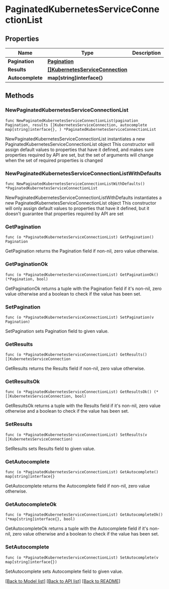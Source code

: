 # PaginatedKubernetesServiceConnectionList

## Properties

Name | Type | Description | Notes
------------ | ------------- | ------------- | -------------
**Pagination** | [**Pagination**](Pagination.md) |  | 
**Results** | [**[]KubernetesServiceConnection**](KubernetesServiceConnection.md) |  | 
**Autocomplete** | **map[string]interface{}** |  | 

## Methods

### NewPaginatedKubernetesServiceConnectionList

`func NewPaginatedKubernetesServiceConnectionList(pagination Pagination, results []KubernetesServiceConnection, autocomplete map[string]interface{}, ) *PaginatedKubernetesServiceConnectionList`

NewPaginatedKubernetesServiceConnectionList instantiates a new PaginatedKubernetesServiceConnectionList object
This constructor will assign default values to properties that have it defined,
and makes sure properties required by API are set, but the set of arguments
will change when the set of required properties is changed

### NewPaginatedKubernetesServiceConnectionListWithDefaults

`func NewPaginatedKubernetesServiceConnectionListWithDefaults() *PaginatedKubernetesServiceConnectionList`

NewPaginatedKubernetesServiceConnectionListWithDefaults instantiates a new PaginatedKubernetesServiceConnectionList object
This constructor will only assign default values to properties that have it defined,
but it doesn't guarantee that properties required by API are set

### GetPagination

`func (o *PaginatedKubernetesServiceConnectionList) GetPagination() Pagination`

GetPagination returns the Pagination field if non-nil, zero value otherwise.

### GetPaginationOk

`func (o *PaginatedKubernetesServiceConnectionList) GetPaginationOk() (*Pagination, bool)`

GetPaginationOk returns a tuple with the Pagination field if it's non-nil, zero value otherwise
and a boolean to check if the value has been set.

### SetPagination

`func (o *PaginatedKubernetesServiceConnectionList) SetPagination(v Pagination)`

SetPagination sets Pagination field to given value.


### GetResults

`func (o *PaginatedKubernetesServiceConnectionList) GetResults() []KubernetesServiceConnection`

GetResults returns the Results field if non-nil, zero value otherwise.

### GetResultsOk

`func (o *PaginatedKubernetesServiceConnectionList) GetResultsOk() (*[]KubernetesServiceConnection, bool)`

GetResultsOk returns a tuple with the Results field if it's non-nil, zero value otherwise
and a boolean to check if the value has been set.

### SetResults

`func (o *PaginatedKubernetesServiceConnectionList) SetResults(v []KubernetesServiceConnection)`

SetResults sets Results field to given value.


### GetAutocomplete

`func (o *PaginatedKubernetesServiceConnectionList) GetAutocomplete() map[string]interface{}`

GetAutocomplete returns the Autocomplete field if non-nil, zero value otherwise.

### GetAutocompleteOk

`func (o *PaginatedKubernetesServiceConnectionList) GetAutocompleteOk() (*map[string]interface{}, bool)`

GetAutocompleteOk returns a tuple with the Autocomplete field if it's non-nil, zero value otherwise
and a boolean to check if the value has been set.

### SetAutocomplete

`func (o *PaginatedKubernetesServiceConnectionList) SetAutocomplete(v map[string]interface{})`

SetAutocomplete sets Autocomplete field to given value.



[[Back to Model list]](../README.md#documentation-for-models) [[Back to API list]](../README.md#documentation-for-api-endpoints) [[Back to README]](../README.md)


